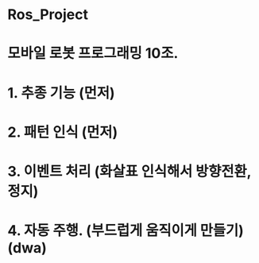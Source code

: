 # Ros_Project
# 모바일 로봇 프로그래밍 10조.
# 1. 추종 기능 (먼저)
# 2. 패턴 인식 (먼저)
# 3. 이벤트 처리 (화살표 인식해서 방향전환,정지) 
# 4. 자동 주행. (부드럽게 움직이게 만들기) (dwa)
